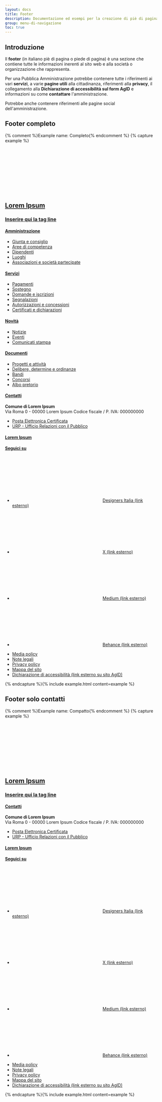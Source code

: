 ```yaml
---
layout: docs
title: Footer
description: Documentazione ed esempi per la creazione di piè di pagina di navigazione.
group: menu-di-navigazione
toc: true
---
```


## Introduzione
Il **footer** (in italiano piè di pagina o piede di pagina) è una sezione che contiene tutte le informazioni inerenti al sito web e alla società o organizzazione che rappresenta. 

Per una Pubblica Amministrazione potrebbe contenere tutte i riferimenti ai vari **servizi**, a varie **pagine utili** alla cittadinanza, riferimenti alla **privacy**, il collegamento alla **Dichiarazione di accessibilità sul form AgID** e informazioni su come **contattare** l'amministrazione.

Potrebbe anche contenere riferimenti alle pagine social dell'amministrazione.

## Footer completo
{% comment %}Example name: Completo{% endcomment %}
{% capture example %}
<footer class="it-footer">
  <div class="it-footer-main">
    <div class="container">
      <section>
        <div class="row clearfix">
          <div class="col-sm-12">
            <div class="it-brand-wrapper">
              <a href="#" class="" data-focus-mouse="false">
                <svg class="icon"><use xlink:href="{{ site.baseurl }}/dist/svg/sprites.svg#it-code-circle"></use></svg>
                <div class="it-brand-text">
                  <h2 class="no_toc">Lorem Ipsum</h2>
                  <h3 class="no_toc d-none d-md-block">Inserire qui la tag line</h3>
                </div>
              </a>
            </div>
          </div>
        </div>
      </section>
      <section>
        <div class="row">
          <div class="col-lg-3 col-md-3 col-sm-6 pb-2">
            <h4>
              <a href="#" title="Vai alla pagina: Amministrazione">Amministrazione</a>
            </h4>
            <div class="link-list-wrapper">
              <ul class="footer-list link-list clearfix">
                <li><a class="list-item" href="#">Giunta e consiglio</a></li>
                <li><a class="list-item" href="#">Aree di competenza</a></li>
                <li><a class="list-item" href="#">Dipendenti</a></li>
                <li><a class="list-item" href="#">Luoghi</a></li>
                <li><a class="list-item" href="#">Associazioni e società partecipate</a></li>
              </ul>
            </div>
          </div>
          <div class="col-lg-3 col-md-3 col-sm-6 pb-2">
            <h4>
              <a href="#" title="Vai alla pagina: Servizi">Servizi</a>
            </h4>
            <div class="link-list-wrapper">
              <ul class="footer-list link-list clearfix">
                <li><a class="list-item" href="#">Pagamenti</a></li>
                <li><a class="list-item" href="#">Sostegno</a></li>
                <li><a class="list-item" href="#">Domande e iscrizioni</a></li>
                <li><a class="list-item" href="#">Segnalazioni</a></li>
                <li><a class="list-item" href="#">Autorizzazioni e concessioni</a></li>
                <li><a class="list-item" href="#">Certificati e dichiarazioni</a></li>
              </ul>
            </div>
          </div>
          <div class="col-lg-3 col-md-3 col-sm-6 pb-2">
            <h4>
              <a href="#" title="Vai alla pagina: Novità">Novità</a>
            </h4>
            <div class="link-list-wrapper">
              <ul class="footer-list link-list clearfix">
                <li><a class="list-item" href="#">Notizie</a></li>
                <li><a class="list-item" href="#">Eventi</a></li>
                <li><a class="list-item" href="#">Comunicati stampa</a></li>
              </ul>
            </div>
          </div>
          <div class="col-lg-3 col-md-3 col-sm-6">
            <h4>
              <a href="#" title="Vai alla pagina: Documenti">Documenti</a>
            </h4>
            <div class="link-list-wrapper">
              <ul class="footer-list link-list clearfix">
                <li><a class="list-item" href="#">Progetti e attività</a></li>
                <li><a class="list-item" href="#">Delibere, determine e ordinanze</a></li>
                <li><a class="list-item" href="#">Bandi</a></li>
                <li><a class="list-item" href="#">Concorsi</a></li>
                <li><a class="list-item" href="#">Albo pretorio</a></li>
              </ul>
            </div>
          </div>
        </div>
      </section>
      <section class="py-4 border-white border-top">
        <div class="row">
          <div class="col-lg-4 col-md-4 pb-2">
            <h4><a href="#">Contatti</a></h4>
            <p>
              <strong>Comune di Lorem Ipsum</strong><br>
              Via Roma 0 - 00000 Lorem Ipsum Codice fiscale / P. IVA: 000000000
            </p>
            <div class="link-list-wrapper">
              <ul class="footer-list link-list clearfix">
                <li><a class="list-item" href="#">Posta Elettronica Certificata</a></li>
                <li>
                  <a class="list-item" href="#">URP - Ufficio Relazioni con il Pubblico</a>
                </li>
              </ul>
            </div>
          </div>
          <div class="col-lg-4 col-md-4 pb-2">
            <h4><a href="#">Lorem Ipsum</a></h4>
          </div>
          <div class="col-lg-4 col-md-4 pb-2">
            <div class="pb-2">
              <h4><a href="#">Seguici su</a></h4>
              <ul class="list-inline text-left social">
                <li class="list-inline-item">
                  <a class="p-2 text-white" href="#"><svg class="icon icon-sm icon-white align-top"><use xlink:href="{{site.baseurl}}/dist/svg/sprites.svg#it-designers-italia"></use></svg><span class="visually-hidden">Designers Italia (link esterno)</span></a>
                </li>
                <li class="list-inline-item">
                  <a class="p-2 text-white" href="#"><svg class="icon icon-sm icon-white align-top"><use xlink:href="{{site.baseurl}}/dist/svg/sprites.svg#it-twitter"></use></svg><span class="visually-hidden">X (link esterno)</span></a>
                </li>
                <li class="list-inline-item">
                  <a class="p-2 text-white" href="#"><svg class="icon icon-sm icon-white align-top"><use xlink:href="{{site.baseurl}}/dist/svg/sprites.svg#it-medium"></use></svg><span class="visually-hidden">Medium (link esterno)</span></a>
                </li>
                <li class="list-inline-item">
                  <a class="p-2 text-white" href="#"><svg class="icon icon-sm icon-white align-top"><use xlink:href="{{site.baseurl}}/dist/svg/sprites.svg#it-behance"></use></svg><span class="visually-hidden">Behance (link esterno)</span></a>
                </li>
              </ul>
            </div>
          </div>
        </div>
      </section>
    </div>
  </div>
  <div class="it-footer-small-prints clearfix">
    <div class="container">
      <!-- <h3 class="visually-hidden">Sezione Link Utili</h3> -->
      <ul class="it-footer-small-prints-list list-inline mb-0 d-flex flex-column flex-md-row">
        <li class="list-inline-item"><a href="#">Media policy</a></li>
        <li class="list-inline-item"><a href="#">Note legali</a></li>
        <li class="list-inline-item"><a href="#">Privacy policy</a></li>
        <li class="list-inline-item"><a href="#">Mappa del sito</a></li>
        <li class="list-inline-item"><a href="https://form.agid.gov.it/view/xyz">Dichiarazione di accessibilità <span class="visually-hidden">(link esterno su sito AgID)</span></a></li>
      </ul>
    </div>
  </div>
</footer>
{% endcapture %}{% include example.html content=example %}

## Footer solo contatti
{% comment %}Example name: Compatto{% endcomment %}
{% capture example %}
<footer class="it-footer">
  <div class="it-footer-main">
    <div class="container">
      <section>
        <div class="row clearfix">
          <div class="col-sm-12">
            <div class="it-brand-wrapper">
              <a href="#" class="" data-focus-mouse="false">
                <svg class="icon"><use xlink:href="{{ site.baseurl }}/dist/svg/sprites.svg#it-code-circle"></use></svg>
                <div class="it-brand-text">
                  <h2 class="no_toc">Lorem Ipsum</h2>
                  <h3 class="no_toc d-none d-md-block">Inserire qui la tag line</h3>
                </div>
              </a>
            </div>
          </div>
        </div>
      </section>
      <section class="py-4 border-white border-top">
        <div class="row">
          <div class="col-lg-4 col-md-4 pb-2">
            <h4><a href="#">Contatti</a></h4>
            <p>
              <strong>Comune di Lorem Ipsum</strong><br>
              Via Roma 0 - 00000 Lorem Ipsum Codice fiscale / P. IVA: 000000000
            </p>
            <div class="link-list-wrapper">
              <ul class="footer-list link-list clearfix">
                <li><a class="list-item" href="#">Posta Elettronica Certificata</a></li>
                <li>
                  <a class="list-item" href="#">URP - Ufficio Relazioni con il Pubblico</a>
                </li>
              </ul>
            </div>
          </div>
          <div class="col-lg-4 col-md-4 pb-2">
            <h4><a href="#">Lorem Ipsum</a></h4>
          </div>
          <div class="col-lg-4 col-md-4 pb-2">
            <div class="pb-2">
              <h4><a href="#">Seguici su</a></h4>
              <ul class="list-inline text-left social">
                <li class="list-inline-item">
                  <a class="p-2 text-white" href="#"><svg class="icon icon-sm icon-white align-top"><use xlink:href="{{site.baseurl}}/dist/svg/sprites.svg#it-designers-italia"></use></svg><span class="visually-hidden">Designers Italia (link esterno)</span></a>
                </li>
                <li class="list-inline-item">
                  <a class="p-2 text-white" href="#"><svg class="icon icon-sm icon-white align-top"><use xlink:href="{{site.baseurl}}/dist/svg/sprites.svg#it-twitter"></use></svg><span class="visually-hidden">X (link esterno)</span></a>
                </li>
                <li class="list-inline-item">
                  <a class="p-2 text-white" href="#"><svg class="icon icon-sm icon-white align-top"><use xlink:href="{{site.baseurl}}/dist/svg/sprites.svg#it-medium"></use></svg><span class="visually-hidden">Medium (link esterno)</span></a>
                </li>
                <li class="list-inline-item">
                  <a class="p-2 text-white" href="#"><svg class="icon icon-sm icon-white align-top"><use xlink:href="{{site.baseurl}}/dist/svg/sprites.svg#it-behance"></use></svg><span class="visually-hidden">Behance (link esterno)</span></a>
                </li>
              </ul>
            </div>
          </div>
        </div>
      </section>
    </div>
  </div>
  <div class="it-footer-small-prints clearfix">
    <div class="container">
      <!-- <h3 class="visually-hidden">Sezione Link Utili</h3> -->
      <ul class="it-footer-small-prints-list list-inline mb-0 d-flex flex-column flex-md-row">
        <li class="list-inline-item"><a href="#">Media policy</a></li>
        <li class="list-inline-item"><a href="#">Note legali</a></li>
        <li class="list-inline-item"><a href="#">Privacy policy</a></li>
        <li class="list-inline-item"><a href="#">Mappa del sito</a></li>
        <li class="list-inline-item"><a href="https://form.agid.gov.it/view/xyz">Dichiarazione di accessibilità <span class="visually-hidden">(link esterno su sito AgID)</span></a></li>
      </ul>
    </div>
  </div>
</footer>
{% endcapture %}{% include example.html content=example %}
